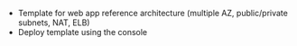 * Template for web app reference architecture (multiple AZ, public/private subnets, NAT, ELB)
* Deploy template using the console